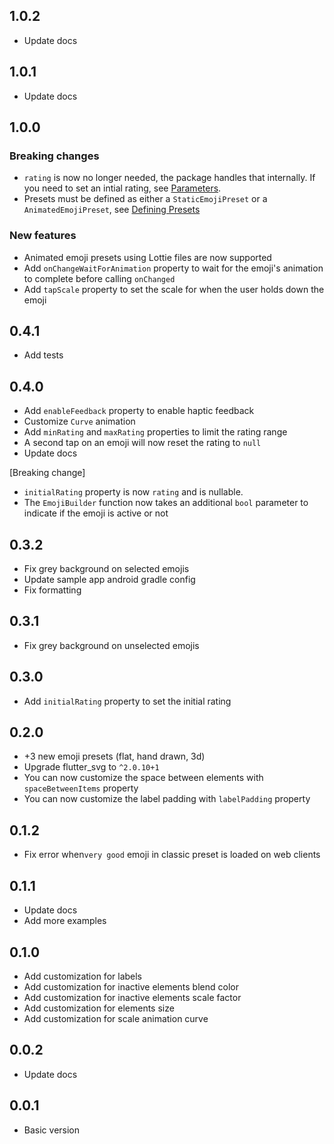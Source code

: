 ## 1.0.2
- Update docs

## 1.0.1
- Update docs

## 1.0.0
### Breaking changes
- `rating` is now no longer needed, the package handles that internally. If you need to set an intial rating, see [Parameters](https://github.com/stevenosse/flutter_emoji_feedback/?tab=readme-ov-file#parameters).
- Presets must be defined as either a `StaticEmojiPreset` or a `AnimatedEmojiPreset`, see [Defining Presets](https://github.com/stevenosse/flutter_emoji_feedback/?tab=readme-ov-file#-defining-presets)

### New features
- Animated emoji presets using Lottie files are now supported
- Add `onChangeWaitForAnimation` property to wait for the emoji's animation to complete before calling `onChanged`
- Add `tapScale` property to set the scale for when the user holds down the emoji

## 0.4.1
- Add tests

## 0.4.0
- Add `enableFeedback` property to enable haptic feedback
- Customize `Curve` animation
- Add `minRating` and `maxRating` properties to limit the rating range
- A second tap on an emoji will now reset the rating to `null`
- Update docs

[Breaking change] 
- `initialRating` property is now `rating` and is nullable. 
- The `EmojiBuilder` function now takes an additional `bool` parameter to indicate if the emoji is active or not

## 0.3.2
- Fix grey background on selected emojis
- Update sample app android gradle config
- Fix formatting

## 0.3.1
- Fix grey background on unselected emojis

## 0.3.0
- Add `initialRating` property to set the initial rating

## 0.2.0
- +3 new emoji presets (flat, hand drawn, 3d)
- Upgrade flutter_svg to `^2.0.10+1`
- You can now customize the space between elements with `spaceBetweenItems` property
- You can now customize the label padding with `labelPadding` property

## 0.1.2
- Fix error when`very good` emoji in classic preset is loaded on web clients

## 0.1.1
- Update docs
- Add more examples

## 0.1.0
- Add customization for labels
- Add customization for inactive elements blend color
- Add customization for inactive elements scale factor
- Add customization for elements size
- Add customization for scale animation curve

## 0.0.2
- Update docs

## 0.0.1

- Basic version 
